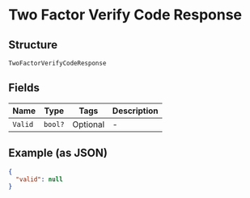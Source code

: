 
# Two Factor Verify Code Response

## Structure

`TwoFactorVerifyCodeResponse`

## Fields

| Name | Type | Tags | Description |
|  --- | --- | --- | --- |
| `Valid` | `bool?` | Optional | - |

## Example (as JSON)

```json
{
  "valid": null
}
```

